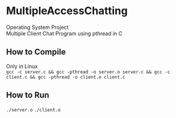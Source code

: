 # MultipleAccessChatting  
Operating System Project   
Multiple Client Chat Program using pthread in C  

## How to Compile
Only in Linux  
`gcc -c server.c && gcc -pthread -o server.o server.c && gcc -c client.c && gcc -pthread -o client.o client.c`

## How to Run
`./server.o`  `./client.o`
